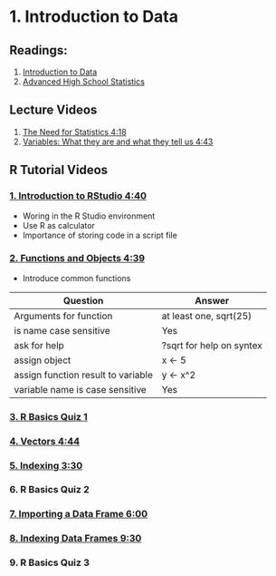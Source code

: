 # 1. Introduction to Data

## Readings:
1. [Introduction to Data](01-introduction-to-data.pdf)
2. [Advanced High School Statistics](02-advanced-high-school-statistics.pdf)


## Lecture Videos

1. [The Need for Statistics 4:18](https://www.youtube.com/watch?v=psf5ViqarFs)
2. [Variables: What they are and what they tell us 4:43](https://www.youtube.com/watch?v=VPQuNEHkUYk)

## R Tutorial Videos

### [1. Introduction to RStudio 4:40](https://www.youtube.com/watch?v=87e3QQx59hg)
- Woring in the R Studio environment
- Use R as calculator
- Importance of storing code in a script file


### [2. Functions and Objects 4:39](https://www.youtube.com/watch?v=uSpM3NUrLig)
- Introduce common functions

| Question | Answer| 
|----------|-------|
| Arguments for function | at least one, sqrt(25) |
| is name case sensitive | Yes |
| ask for help | ?sqrt for help on syntex |
| assign object | x <- 5 |
| assign function result to variable | y <- x^2 |
| variable name is case sensitive | Yes |

### [3. R Basics Quiz 1](03-r-basics-quiz-1.md)

### [4. Vectors 4:44](https://www.youtube.com/watch?v=BlczFCo6g0s)
### [5. Indexing 3:30](https://www.youtube.com/watch?v=vNotoCLYp7M)
### 6. R Basics Quiz 2
### [7. Importing a Data Frame 6:00](https://www.youtube.com/watch?v=IZ0cuIgpEQk)
### [8. Indexing Data Frames 9:30](https://www.youtube.com/watch?v=c1bOcStlGgM)
### 9. R Basics Quiz 3
